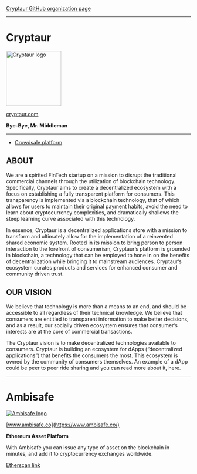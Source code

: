 [Cryptaur GitHub organization page](https://github.com/Cryptaur)

---

# Cryptaur

<img src="https://cryptaur.github.io/images/Cryptaur-logo.png" alt="Cryptaur logo" width="150">

[cryptaur.com](https://cryptaur.com/)

__Bye-Bye, Mr. Middleman__

---

* [Crowdsale platform](https://github.com/Cryptaur/cryptaur-crowdsale-platform)

## ABOUT

We are a spirited FinTech startup on a mission to disrupt the traditional commercial channels through the utilization of blockchain technology. Specifically, Cryptaur aims to create a decentralized ecosystem with a focus on establishing a fully transparent platform for consumers. This transparency is implemented via a blockchain technology, that of which allows for users to maintain their original payment habits, avoid the need to learn about cryptocurrency complexities, and dramatically shallows the steep learning curve associated with this technology.

In essence, Cryptaur is a decentralized applications store with a mission to transform and ultimately allow for the implementation of a reinvented shared economic system. Rooted in its mission to bring person to person interaction to the forefront of consumerism, Cryptaur’s platform is grounded in blockchain, a technology that can be employed to hone in on the benefits of decentralization while bringing it to mainstream audiences. Cryptaur’s ecosystem curates products and services for enhanced consumer and community driven trust.


## OUR VISION

We believe that technology is more than a means to an end, and should be accessible to all regardless of their technical knowledge. We believe that consumers are entitled to transparent information to make better decisions, and as a result, our socially driven ecosystem ensures that  consumer’s interests are at the core of commercial transactions.

The Cryptaur vision is to make decentralized technologies available to consumers. Cryptaur is building an ecosystem for dApps (“decentralized applications”) that benefits the consumers the most. This ecosystem is owned by the community of consumers themselves. An example of a dApp could be peer to peer ride sharing and you can read more about it, here.

---

# Ambisafe

[![Ambisafe logo](https://cryptaur.github.io/images/Ambisafe-logo.png "Ambisafe logo")](https://www.ambisafe.co/)

[www.ambisafe.co](https://www.ambisafe.co/)

__Ethereum Asset Platform__

With Ambisafe you can issue any type of asset on the blockchain in minutes, and add it to cryptocurrency exchanges worldwide.

[Etherscan link](https://etherscan.io/address/0x9899af5aa1efa90921d686212c87e70f4fbea035#code)
